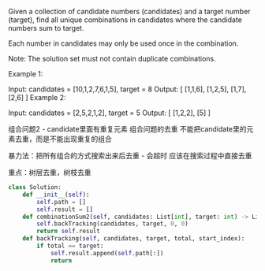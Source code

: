 Given a collection of candidate numbers (candidates) and a target number (target), find all unique combinations in candidates where the candidate numbers sum to target.

Each number in candidates may only be used once in the combination.

Note: The solution set must not contain duplicate combinations.

 

Example 1:

Input: candidates = [10,1,2,7,6,1,5], target = 8
Output: 
[
[1,1,6],
[1,2,5],
[1,7],
[2,6]
]
Example 2:

Input: candidates = [2,5,2,1,2], target = 5
Output: 
[
[1,2,2],
[5]
]


组合问题2 - candidate里面有重复元素
组合问题的去重
不能把candidate里的元素去重，而是不能出现重复的组合

暴力法：把所有组合的方式搜索出来后去重 - 会超时
应该在搜索过程中直接去重


重点：树层去重，树枝去重


```python
class Solution:
    def __init__(self):
        self.path = []
        self.result = []
    def combinationSum2(self, candidates: List[int], target: int) -> List[List[int]]:
        self.backTracking(candidates, target, 0, 0)
        return self.result
    def backTracking(self, candidates, target, total, start_index):
        if total == target:
            self.result.append(self.path[:])
            return
        
        

```